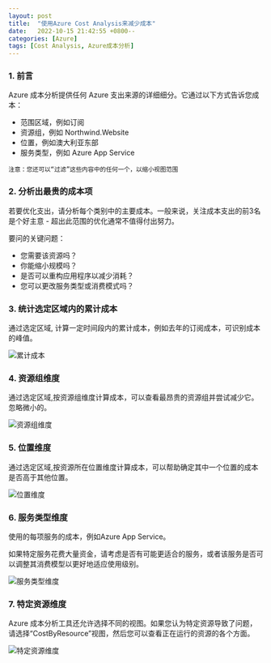 ```yaml
---
layout: post
title:  "使用Azure Cost Analysis来减少成本"
date:   2022-10-15 21:42:55 +0800--
categories: [Azure]
tags: [Cost Analysis, Azure成本分析]  
---
```


### 1. 前言

Azure 成本分析提供任何 Azure 支出来源的详细细分。它通过以下方式告诉您成本：

- 范围区域，例如订阅
- 资源组，例如 Northwind.Website
- 位置，例如澳大利亚东部
- 服务类型，例如 Azure App Service

```Text
注意：您还可以“过滤”这些内容中的任何一个，以缩小视图范围
```

### 2. 分析出最贵的成本项

若要优化支出，请分析每个类别中的主要成本。一般来说，关注成本支出的前3名是个好主意 - 超出此范围的优化通常不值得付出努力。

要问的关键问题：

- 您需要该资源吗？
- 你能缩小规模吗？
- 是否可以重构应用程序以减少消耗？
- 您可以更改服务类型或消费模式吗？

### 3. 统计选定区域内的累计成本

通过选定区域, 计算一定时间段内的累计成本，例如去年的订阅成本，可识别成本的峰值。

![累计成本](https://ssw.com.au/rules/static/123f1deacbed52cc8365c6a285ba1e2f/72e01/area-chart.jpg)

### 4. 资源组维度

通过选定区域,按资源组维度计算成本，可以查看最昂贵的资源组并尝试减少它。忽略微小的。

![资源组维度](https://ssw.com.au/rules/static/b6885959d213bc724bd243b73d1e02ba/18815/resource-groups.jpg)

### 5. 位置维度

通过选定区域,按资源所在位置维度计算成本，可以帮助确定其中一个位置的成本是否高于其他位置。

![位置维度](https://ssw.com.au/rules/static/8716991f073415dd8a6ee0472cf7778e/b6e7a/locations.jpg)

### 6. 服务类型维度

使用的每项服务的成本，例如Azure App Service。

如果特定服务花费大量资金，请考虑是否有可能更适合的服务，或者该服务是否可以调整其消费模型以更好地适应使用级别。

![服务类型维度](https://ssw.com.au/rules/static/1da6bb5e2aadda638e676dcd28836658/a2d2e/services.jpg)

### 7. 特定资源维度

Azure 成本分析工具还允许选择不同的视图。如果您认为特定资源导致了问题，请选择“CostByResource”视图，然后您可以查看正在运行的资源的各个方面。

![特定资源维度](https://ssw.com.au/rules/static/f94756119620b1b4322fcaf0d65ba379/0f98f/service-breakdown.jpg )